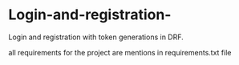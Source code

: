 # Login-and-registration-
Login  and registration with token generations in DRF.

all requirements for the project are mentions in requirements.txt file
